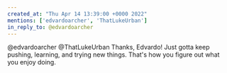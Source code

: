 ```yaml
---
created_at: "Thu Apr 14 13:39:00 +0000 2022"
mentions: ['edvardoarcher', 'ThatLukeUrban']
in_reply_to: @edvardoarcher
---
```


@edvardoarcher @ThatLukeUrban Thanks, Edvardo! Just gotta keep pushing, learning, and trying new things. That's how you figure out what you enjoy doing.